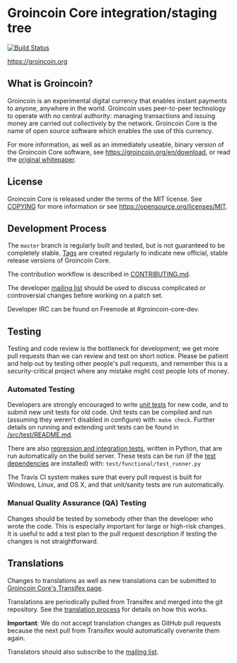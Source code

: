 Groincoin Core integration/staging tree
=====================================

[![Build Status](https://travis-ci.org/groincoin/groincoin.svg?branch=master)](https://travis-ci.org/groincoin/groincoin)

https://groincoin.org

What is Groincoin?
----------------

Groincoin is an experimental digital currency that enables instant payments to
anyone, anywhere in the world. Groincoin uses peer-to-peer technology to operate
with no central authority: managing transactions and issuing money are carried
out collectively by the network. Groincoin Core is the name of open source
software which enables the use of this currency.

For more information, as well as an immediately useable, binary version of
the Groincoin Core software, see https://groincoin.org/en/download, or read the
[original whitepaper](https://groincoincore.org/groincoin.pdf).

License
-------

Groincoin Core is released under the terms of the MIT license. See [COPYING](COPYING) for more
information or see https://opensource.org/licenses/MIT.

Development Process
-------------------

The `master` branch is regularly built and tested, but is not guaranteed to be
completely stable. [Tags](https://github.com/groincoin/groincoin/tags) are created
regularly to indicate new official, stable release versions of Groincoin Core.

The contribution workflow is described in [CONTRIBUTING.md](CONTRIBUTING.md).

The developer [mailing list](https://lists.linuxfoundation.org/mailman/listinfo/groincoin-dev)
should be used to discuss complicated or controversial changes before working
on a patch set.

Developer IRC can be found on Freenode at #groincoin-core-dev.

Testing
-------

Testing and code review is the bottleneck for development; we get more pull
requests than we can review and test on short notice. Please be patient and help out by testing
other people's pull requests, and remember this is a security-critical project where any mistake might cost people
lots of money.

### Automated Testing

Developers are strongly encouraged to write [unit tests](src/test/README.md) for new code, and to
submit new unit tests for old code. Unit tests can be compiled and run
(assuming they weren't disabled in configure) with: `make check`. Further details on running
and extending unit tests can be found in [/src/test/README.md](/src/test/README.md).

There are also [regression and integration tests](/test), written
in Python, that are run automatically on the build server.
These tests can be run (if the [test dependencies](/test) are installed) with: `test/functional/test_runner.py`

The Travis CI system makes sure that every pull request is built for Windows, Linux, and OS X, and that unit/sanity tests are run automatically.

### Manual Quality Assurance (QA) Testing

Changes should be tested by somebody other than the developer who wrote the
code. This is especially important for large or high-risk changes. It is useful
to add a test plan to the pull request description if testing the changes is
not straightforward.

Translations
------------

Changes to translations as well as new translations can be submitted to
[Groincoin Core's Transifex page](https://www.transifex.com/projects/p/groincoin/).

Translations are periodically pulled from Transifex and merged into the git repository. See the
[translation process](doc/translation_process.md) for details on how this works.

**Important**: We do not accept translation changes as GitHub pull requests because the next
pull from Transifex would automatically overwrite them again.

Translators should also subscribe to the [mailing list](https://groups.google.com/forum/#!forum/groincoin-translators).
